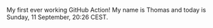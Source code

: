 My first ever working GitHub Action!
My name is Thomas and today is Sunday, 11 September, 20:26 CEST. 
